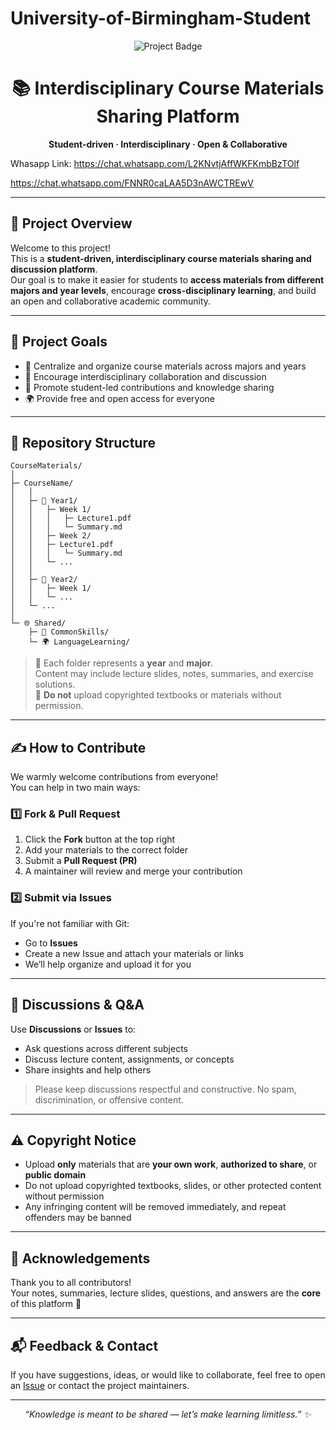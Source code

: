 # University-of-Birmingham-Student

<p align="center">
  <img src="https://img.shields.io/badge/University%20of%20Birmingham-Course%20Materials-blue?style=for-the-badge" alt="Project Badge"/>
</p>

<h1 align="center">📚 Interdisciplinary Course Materials Sharing Platform</h1>

<p align="center">
  <b>Student-driven · Interdisciplinary · Open & Collaborative</b>
</p>

Whasapp Link: 
  https://chat.whatsapp.com/L2KNvtjAffWKFKmbBzTOlf
  
  https://chat.whatsapp.com/FNNR0caLAA5D3nAWCTREwV

---

## 🧭 Project Overview

Welcome to this project!  
This is a **student-driven, interdisciplinary course materials sharing and discussion platform**.  
Our goal is to make it easier for students to **access materials from different majors and year levels**, encourage **cross-disciplinary learning**, and build an open and collaborative academic community.

---

## 🚀 Project Goals

- 📖 Centralize and organize course materials across majors and years  
- 🤝 Encourage interdisciplinary collaboration and discussion  
- 🧠 Promote student-led contributions and knowledge sharing  
- 🌍 Provide free and open access for everyone

---

## 📂 Repository Structure

```
CourseMaterials/
│
├─ CourseName/
│   │
│   ├─ 📘 Year1/
│   │   ├─ Week 1/
│   │   │   ├─ Lecture1.pdf
│   │   │   └─ Summary.md
│   │   ├─ Week 2/
│   │   ├─ Lecture1.pdf
│   │   │   └─ Summary.md
│   │   └─ ...
│   │
│   ├─ 📙 Year2/
│   │   ├─ Week 1/
│   │   └─ ...
│   └─ ...
│
└─ 🌐 Shared/
    ├─ 📝 CommonSkills/
    └─ 🌍 LanguageLearning/
```

> 📌 Each folder represents a **year** and **major**.  
> Content may include lecture slides, notes, summaries, and exercise solutions.  
> 🚫 **Do not** upload copyrighted textbooks or materials without permission.

---

## ✍️ How to Contribute

We warmly welcome contributions from everyone!  
You can help in two main ways:

### 1️⃣ Fork & Pull Request
1. Click the **Fork** button at the top right  
2. Add your materials to the correct folder  
3. Submit a **Pull Request (PR)**  
4. A maintainer will review and merge your contribution

### 2️⃣ Submit via Issues
If you're not familiar with Git:
- Go to **Issues**  
- Create a new Issue and attach your materials or links  
- We’ll help organize and upload it for you

---

## 🧠 Discussions & Q&A

Use **Discussions** or **Issues** to:
- Ask questions across different subjects  
- Discuss lecture content, assignments, or concepts  
- Share insights and help others

> Please keep discussions respectful and constructive. No spam, discrimination, or offensive content.

---

## ⚠️ Copyright Notice

- Upload **only** materials that are **your own work**, **authorized to share**, or **public domain**  
- Do not upload copyrighted textbooks, slides, or other protected content without permission  
- Any infringing content will be removed immediately, and repeat offenders may be banned

---

## 🌟 Acknowledgements

Thank you to all contributors!  
Your notes, summaries, lecture slides, questions, and answers are the **core** of this platform 🙏

---

## 📬 Feedback & Contact

If you have suggestions, ideas, or would like to collaborate, feel free to open an [Issue](./issues) or contact the project maintainers.

---

<p align="center">
  <i>“Knowledge is meant to be shared — let’s make learning limitless.” ✨</i>
</p>
